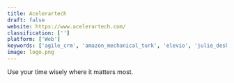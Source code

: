 ```yaml
---
title: Acelerartech
draft: false 
website: https://www.acelerartech.com/
classification: ['']
platform: ['Web']
keywords: ['agile_crm', 'amazon_mechanical_turk', 'elevio', 'julie_desk', 'leverage', 'liveagent', 'ninja-va', 'nicejob', 'perssist_virtual_assistants', 'podium', 'serpclix', 'spare5', 'timeetc', 'tweakful', 'usource', 'weeby', 'yourdailytask', 'zirtual', 'zoho_connect']
image: logo.png
---
```

Use your time wisely where it matters most.